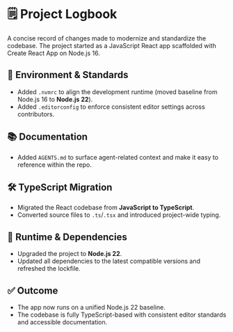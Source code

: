 # 🗒️ Project Logbook

A concise record of changes made to modernize and standardize the codebase. The project started as a JavaScript React app scaffolded with Create React App on Node.js 16.

## 🔧 Environment & Standards

- Added `.nvmrc` to align the development runtime (moved baseline from Node.js 16 to **Node.js 22**).
- Added `.editorconfig` to enforce consistent editor settings across contributors.

## 📚 Documentation

- Added `AGENTS.md` to surface agent-related context and make it easy to reference within the repo.

## 🛠️ TypeScript Migration

- Migrated the React codebase from **JavaScript to TypeScript**.
- Converted source files to `.ts`/`.tsx` and introduced project-wide typing.

## 🚀 Runtime & Dependencies

- Upgraded the project to **Node.js 22**.
- Updated all dependencies to the latest compatible versions and refreshed the lockfile.

## ✅ Outcome

- The app now runs on a unified Node.js 22 baseline.
- The codebase is fully TypeScript-based with consistent editor standards and accessible documentation.

